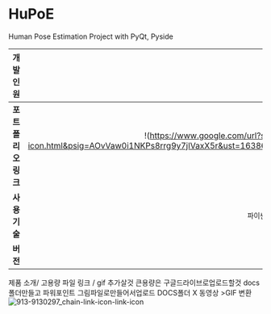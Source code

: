 # HuPoE
Human Pose Estimation Project with PyQt, Pyside

| **개발인원**   |`변의혁`, `구태완`|
| :---: | :---: | 
| **포트폴리오 링크** | !(https://www.google.com/url?sa=i&url=https%3A%2F%2Fwww.iconsdb.com%2Fwhite-icons%2Flink-icon.html&psig=AOvVaw0i1NKPs8rrg9y7jIVaxX5r&ust=1638605715593000&source=images&cd=vfe&ved=0CAsQjRxqFwoTCNCxvqiYx_QCFQAAAAAdAAAAABAD)(https://www.miricanvas.com/v/1ojqh0) |
| **사용기술** | `파이썬`,`텐서플로`,`파이썬`,`텐서플로`,`파이썬`,`텐서플로`,`파이썬`,`텐서플로` |
| **버전** | v0.0 |

제품 소개/ 고용량 파일 링크 / gif 추가살것
큰용량은 구글드라이브로업로드할것
docs 폴더만들고 파워포인트 그림파일로만들어서업로드
DOCS폴더 X 동영상 >GIF 변환
![913-9130297_chain-link-icon-link-icon](https://user-images.githubusercontent.com/84761763/144569246-144aa657-656f-46f4-8e09-70790f94fb94.png)
